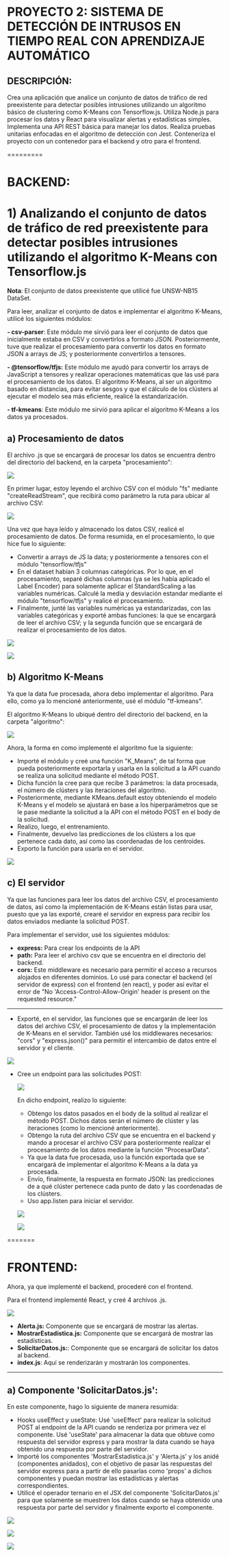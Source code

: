 # PROYECTO 2: SISTEMA DE DETECCIÓN DE INTRUSOS EN TIEMPO REAL CON APRENDIZAJE AUTOMÁTICO
## DESCRIPCIÓN:
Crea una aplicación que analice un conjunto de datos de tráfico de red preexistente para detectar posibles intrusiones utilizando un algoritmo básico de clustering como K-Means con Tensorflow.js.
Utiliza Node.js para procesar los datos y React para visualizar alertas y estadísticas simples.
Implementa una API REST básica para manejar los datos. Realiza pruebas unitarias enfocadas en el algoritmo de detección con Jest. Conteneriza el proyecto con un contenedor para el backend y otro para el frontend.

=========
# BACKEND:

# 1) Analizando el conjunto de datos de tráfico de red preexistente para detectar posibles intrusiones utilizando el algoritmo K-Means con Tensorflow.js 
**Nota**: El conjunto de datos preexistente que utilicé fue UNSW-NB15 DataSet.

Para leer, analizar el conjunto de datos e implementar el algoritmo K-Means, utilicé los siguientes módulos:

**- csv-parser**: Este módulo me sirvió para leer el conjunto de datos que inicialmente estaba en CSV y convertirlos a formato JSON. Posteriormente, tuve que realizar el procesamiento para convertir los datos en formato JSON a arrays de JS; y posteriormente convertirlos a tensores. 

**- @tensorflow/tfjs:** Este módulo me ayudó para convertir los arrays de JavaScript a tensores y realizar operaciones matemáticas que las usé para el procesamiento de los datos.
El algoritmo K-Means, al ser un algoritmo basado en distancias, para evitar sesgos y que el cálculo de los clústers al ejecutar el modelo sea más eficiente, realicé la estandarización.

**- tf-kmeans**: Este módulo me sirvió para aplicar el algoritmo K-Means a los datos ya procesados.

## a) Procesamiento de datos

El archivo .js que se encargará de procesar los datos se encuentra dentro del directorio del backend, en la carpeta "procesamiento":

![](https://github.com/DianaLlamoca/C8288-PC3-PROYECTO/blob/main/Imagenes/I1.JPG)

En primer lugar, estoy leyendo el archivo CSV con el módulo "fs" mediante "createReadStream", que recibirá como parámetro la ruta para ubicar al archivo CSV:

![](https://github.com/DianaLlamoca/C8288-PC3-PROYECTO/blob/main/Imagenes/I2.JPG)

Una vez que haya leído y almacenado los datos CSV, realicé el procesamiento de datos.
De forma resumida, en el procesamiento, lo que hice fue lo siguiente:
- Convertir a arrays de JS la data; y posteriormente a tensores con el módulo "tensorflow/tfjs"
- En el dataset habían 3 columnas categóricas. Por lo que, en el procesamiento, separé dichas columnas (ya se les había aplicado el Label Encoder) para solamente aplicar el StandardScaling a las variables numéricas. Calculé la media y desviación estandar mediante el módulo "tensorflow/tfjs" y realicé el procesamiento.
- Finalmente, junté las variables numéricas ya estandarizadas, con las variables categóricas y exporté ambas funciones: la que se encargará de leer el archivo CSV; y la segunda función que se encargará de realizar el procesamiento de los datos.

![](https://github.com/DianaLlamoca/C8288-PC3-PROYECTO/blob/main/Imagenes/I3.JPG)

![](https://github.com/DianaLlamoca/C8288-PC3-PROYECTO/blob/main/Imagenes/I4.JPG)

## b) Algoritmo K-Means

Ya que la data fue procesada, ahora debo implementar el algoritmo. Para ello, como ya lo mencioné anteriormente, usé el módulo "tf-kmeans".

El algoritmo K-Means lo ubiqué dentro del directorio del backend, en la carpeta "algoritmo":

![](https://github.com/DianaLlamoca/C8288-PC3-PROYECTO/blob/main/Imagenes/I5.JPG)

Ahora, la forma en como implementé el algoritmo fue la siguiente:
- Importé el módulo y creé una función "K_Means", de tal forma que pueda posteriormente exportarla y usarla en la solicitud a la API cuando se realiza una solicitud mediante el método POST. 
- Dicha función la cree para que recibe 3 parámetros: la data procesada, el número de clústers y las iteraciones del algoritmo.
- Posteriormente, mediante KMeans.default estoy obteniendo el modelo K-Means y el modelo se ajustará en base a los hiperparámetros que se le pase mediante la solicitud a la API con el método POST en el body de la solicitud.
- Realizo, luego, el entrenamiento.
- Finalmente, devuelvo las predicciones de los clústers a los que pertenece cada dato, así como las coordenadas de los centroides.
- Exporto la función para usarla en el servidor.

![](https://github.com/DianaLlamoca/C8288-PC3-PROYECTO/blob/main/Imagenes/I6.JPG)

## c) El servidor

Ya que las funciones para leer los datos del archivo CSV, el procesamiento de datos, así como la implementación de K-Means están listas para usar, puesto que ya las exporté, crearé el servidor en express para recibir los datos enviados mediante la solicitud POST.

Para implementar el servidor, usé los siguientes módulos:
- **express:** Para crear los endpoints de la API
- **path:** Para leer el archivo csv que se encuentra en el directorio del backend.
- **cors:** Este middleware es necesario para permitir el acceso a recursos alojados en diferentes dominios. Lo usé para conectar el backend (el servidor de express) con el frontend (en react), y poder así evitar el error de "No 'Access-Control-Allow-Origin' header is present on the requested resource."

-----

- Exporté, en el servidor, las funciones que se encargarán de leer los datos del archivo CSV, el procesamiento de datos y la implementación de K-Means en el servidor. También usé los middlewares necesarios: "cors" y "express.json()" para permitir el intercambio de datos entre el servidor y el cliente. 

![](https://github.com/DianaLlamoca/C8288-PC3-PROYECTO/blob/main/Imagenes/I7.JPG)

- Cree un endpoint para las solicitudes POST:

  ![](https://github.com/DianaLlamoca/C8288-PC3-PROYECTO/blob/main/Imagenes/I8.JPG)

  En dicho endpoint, realizo lo siguiente:
  - Obtengo los datos pasados en el body de la solitud al realizar el método POST. Dichos datos serán el número de clúster y las iteraciones (como lo mencioné anteriormente).
  - Obtengo la ruta del archivo CSV que se encuentra en el backend y mando a procesar el archivo CSV para posteriormente realizar el procesamiento de los datos mediante la función "ProcesarData".
  - Ya que la data fue procesada, uso la función exportada que se encargará de implementar el algoritmo K-Means a la data ya procesada.
  - Envío, finalmente, la respuesta en formato JSON: las predicciones de a qué clúster pertenece cada punto de dato y las coordenadas de los clústers.
  - Uso app.listen para iniciar el servidor.
 
  ![](https://github.com/DianaLlamoca/C8288-PC3-PROYECTO/blob/main/Imagenes/I8.JPG)
  
  ![](https://github.com/DianaLlamoca/C8288-PC3-PROYECTO/blob/main/Imagenes/I9.JPG)

=======

# FRONTEND:
Ahora, ya que implementé el backend, procederé con el frontend.

Para el frontend implementé React, y creé 4 archivos .js. 

![](https://github.com/DianaLlamoca/C8288-PC3-PROYECTO/blob/main/Imagenes/I10.JPG)

* **Alerta.js:** Componente que se encargará de mostrar las alertas.
* **MostrarEstadistica.js:** Componente que se encargará de mostrar las estadísticas.
* **SolicitarDatos.js:**: Componente que se encargará de solicitar los datos al backend.
* **index.js**: Aquí se renderizarán y mostrarán los componentes.

-----
## a) Componente 'SolicitarDatos.js':
En este componente, hago lo siguiente de manera resumida:
- Hooks useEffect y useState: Usé 'useEffect' para realizar la solicitud POST al endpoint de la API cuando se renderiza por primera vez el componente. Usé 'useState' para almacenar la data que obtuve como respuesta del servidor express y para mostrar la data cuando se haya obtenido una respuesta por parte del servidor.
- Importé los componentes 'MostrarEstadistica.js' y 'Alerta.js' y los anidé (componentes anidados), con el objetivo de pasar las respuestas del servidor express para a partir de ello pasarlas como 'props' a dichos componentes y puedan mostrar las estadísticas y alertas correspondientes.
- Utilicé el operador ternario en el JSX del componente 'SolicitarDatos.js' para que solamente se muestren los datos cuando se haya obtenido una respuesta por parte del servidor y finalmente exporto el componente.

![](https://github.com/DianaLlamoca/C8288-PC3-PROYECTO/blob/main/Imagenes/I11.JPG)

![](https://github.com/DianaLlamoca/C8288-PC3-PROYECTO/blob/main/Imagenes/I12.JPG)

![](https://github.com/DianaLlamoca/C8288-PC3-PROYECTO/blob/main/Imagenes/I13.JPG)

